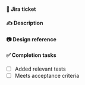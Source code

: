 #### 🔗 Jira ticket
<!-- Add link to the issue -->

#### ✍️ Description
<!-- Brief summary of changes  -->

#### 📷 Design reference
<!-- Figma link or screenshot if applicable -->

#### ✅ Completion tasks
<!-- Remember to add testing instructions to ticket -->

- [ ] Added relevant tests
- [ ] Meets acceptance criteria
